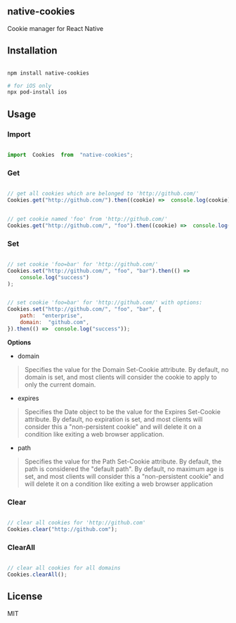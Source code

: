
## native-cookies

Cookie manager for React Native

## Installation

```sh

npm install native-cookies

# for iOS only
npx pod-install ios

```
## Usage

### Import  

```javascript

import  Cookies  from  "native-cookies";

```

### Get
```javascript

// get all cookies which are belonged to 'http://github.com/'
Cookies.get("http://github.com/").then((cookie) =>  console.log(cookie));


// get cookie named 'foo' from 'http://github.com/'
Cookies.get("http://github.com/", "foo").then((cookie) =>  console.log(cookie));

```

### Set

```javascript

// set cookie 'foo=bar' for 'http://github.com/'
Cookies.set("http://github.com/", "foo", "bar").then(() =>
	console.log("success")
);


// set cookie 'foo=bar' for 'http://github.com/' with options:
Cookies.set("http://github.com/", "foo", "bar", {
	path:  "enterprise",
	domain:  "github.com",
}).then(() =>  console.log("success"));

```

**Options**
 - domain

> Specifies the value for the Domain Set-Cookie attribute. By default,
> no domain is set, and most clients will consider the cookie to apply
> to only the current domain.

 - expires

> Specifies the Date object to be the value for the Expires Set-Cookie
> attribute. By default, no expiration is set, and most clients will
> consider this a "non-persistent cookie" and will delete it on a
> condition like exiting a web browser application.

 - path
> Specifies the value for the Path Set-Cookie attribute. By default, the
> path is considered the "default path". By default, no maximum age is
> set, and most clients will consider this a "non-persistent cookie" and
> will delete it on a condition like exiting a web browser application

### Clear

```javascript

// clear all cookies for 'http://github.com'
Cookies.clear("http://github.com");

```

### ClearAll
```javascript

// clear all cookies for all domains
Cookies.clearAll();

```
## License
MIT